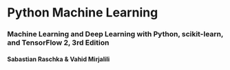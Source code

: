 # Python Machine Learning
### Machine Learning and Deep Learning with Python, scikit-learn, and TensorFlow 2, 3rd Edition
#### Sabastian Raschka & Vahid Mirjalili
